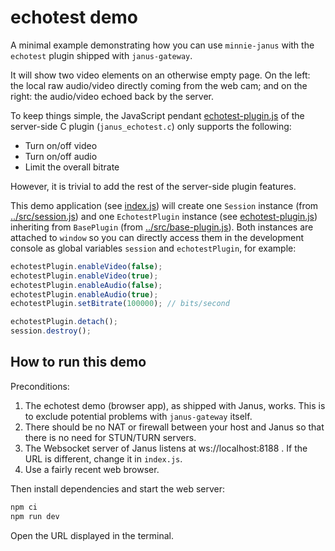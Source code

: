 # echotest demo

A minimal example demonstrating how you can use `minnie-janus` with the `echotest` plugin shipped with
`janus-gateway`.

It will show two video elements on an otherwise empty page. On the left: the local raw audio/video
directly coming from the web cam; and on the right: the audio/video echoed back by the server.

To keep things simple, the JavaScript pendant [echotest-plugin.js](./echotest-plugin.js) of the server-side C plugin
(`janus_echotest.c`) only supports the following:

* Turn on/off video
* Turn on/off audio
* Limit the overall bitrate

However, it is trivial to add the rest of the server-side plugin features.

This demo application (see [index.js](./index.js)) will create one `Session` instance (from [../src/session.js](../src/session.js))
and one `EchotestPlugin` instance (see [echotest-plugin.js](./echotest-plugin.js)) inheriting from `BasePlugin` (from
[../src/base-plugin.js](../src/base-plugin.js)). Both instances are attached to `window` so you can directly access them in
the development console as global variables `session` and `echotestPlugin`, for example:

````javascript
echotestPlugin.enableVideo(false);
echotestPlugin.enableVideo(true);
echotestPlugin.enableAudio(false);
echotestPlugin.enableAudio(true);
echotestPlugin.setBitrate(100000); // bits/second

echotestPlugin.detach();
session.destroy();
````

## How to run this demo

Preconditions:

1. The echotest demo (browser app), as shipped with Janus, works. This is to exclude potential problems
   with `janus-gateway` itself.
2. There should be no NAT or firewall between your host and Janus so that there is no need for STUN/TURN servers.
3. The Websocket server of Janus listens at ws://localhost:8188 . If the URL is different, change
   it in `index.js`.
4. Use a fairly recent web browser.


Then install dependencies and start the web server:

```bash
npm ci
npm run dev
```

Open the URL displayed in the terminal.

